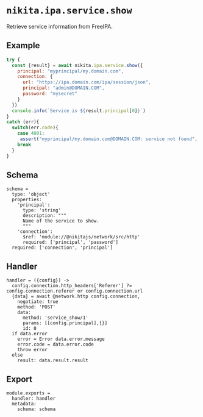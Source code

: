 
# `nikita.ipa.service.show`

Retrieve service information from FreeIPA.

## Example

```js
try {
  const {result} = await nikita.ipa.service.show({
    principal: "myprincipal/my.domain.com",
    connection: {
      url: "https://ipa.domain.com/ipa/session/json",
      principal: "admin@DOMAIN.COM",
      password: "mysecret"
    }
  })
  console.info(`Service is ${result.principal[0]}`)
}
catch (err){
  switch(err.code){
    case 4001:
     assert("myprincipal/my.domain.com@DOMAIN.COM: service not found", err.message)
    break
  }
}  
```

## Schema

    schema =
      type: 'object'
      properties:
        'principal':
          type: 'string'
          description: """
          Name of the service to show.
          """
        'connection':
          $ref: 'module://@nikitajs/network/src/http'
          required: ['principal', 'password']
      required: ['connection', 'principal']

## Handler

    handler = ({config}) ->
      config.connection.http_headers['Referer'] ?= config.connection.referer or config.connection.url
      {data} = await @network.http config.connection,
        negotiate: true
        method: 'POST'
        data:
          method: 'service_show/1'
          params: [[config.principal],{}]
          id: 0
      if data.error
        error = Error data.error.message
        error.code = data.error.code
        throw error
      else
        result: data.result.result

## Export

    module.exports =
      handler: handler
      metadata:
        schema: schema
